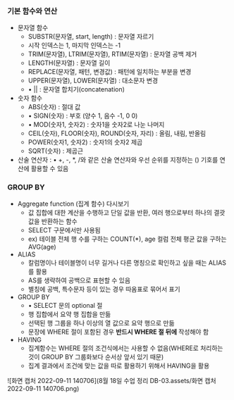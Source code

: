 ### 기본 함수와 연산

- 문자열 함수
  -  SUBSTR(문자열, start, length) : 문자열 자르기
    - 시작 인덱스는 1, 마지막 인덱스는 -1
  - TRIM(문자열), LTRIM(문자열), RTIM(문자열) : 문자열 공백 제거
  - LENGTH(문자열) : 문자열 길이
  - REPLACE(문자열, 패턴, 변경값) : 패턴에 일치하는 부분을 변경
  - UPPER(문자열), LOWER(문자열) : 대소문자 변경
  - • || : 문자열 합치기(concatenation)
- 숫자 함수
  - ABS(숫자) : 절대 값
  - • SIGN(숫자) : 부호 (양수 1, 음수 -1, 0 0)
  - • MOD(숫자1, 숫자2) : 숫자1을 숫자2로 나눈 나머지
  - CEIL(숫자), FLOOR(숫자), ROUND(숫자, 자리) : 올림, 내림, 반올림
  - POWER(숫자1, 숫자2) : 숫자1의 숫자2 제곱
  - SQRT(숫자) : 제곱근
- 산술 연산자 : • +, -, *, /와 같은 산술 연산자와 우선 순위를 지정하는 () 기호를 연산에 활용할 수 있음





### GROUP BY

- Aggregate function (집계 함수) 다시보기
  - 값 집합에 대한 계산을 수행하고 단일 값을 반환, 여러 행으로부터 하나의 결괏값을 반환하는 함수
  - SELECT 구문에서만 사용됨
  - ex) 테이블 전체 행 수를 구하는 COUNT(*), age 컬럼 전체 평균 값을 구하는 AVG(age) 
- ALIAS
  - 칼럼명이나 테이블명이 너무 길거나 다른 명칭으로 확인하고 싶을 때는 ALIAS를 활용
  -  AS를 생략하여 공백으로 표현할 수 있음
  - 별칭에 공백, 특수문자 등이 있는 경우 따옴표로 묶어서 표기
- GROUP BY
  - • SELECT 문의 optional 절
  - 행 집합에서 요약 행 집합을 만듦
  - 선택된 행 그룹을 하나 이상의 열 값으로 요약 행으로 만듦
  - 문장에 WHERE 절이 포함된 경우 **반드시 WHERE 절 뒤에** 작성해야 함
- HAVING
  - 집계함수는 WHERE 절의 조건식에서는 사용할 수 없음(WHERE로 처리하는 것이 GROUP BY 그룹화보다 순서상 앞서 있기 때문)
  - 집계 결과에서 조건에 맞는 값을 따로 활용하기 위해서 HAVING을 활용

![화면 캡처 2022-09-11 140706](8월 18일 수업 정리 DB-03.assets/화면 캡처 2022-09-11 140706.png)